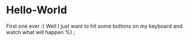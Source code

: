 # Hello-World
First one ever :)
Well I just want to hit some buttons on my keyboard and watch what will happen %) ;
